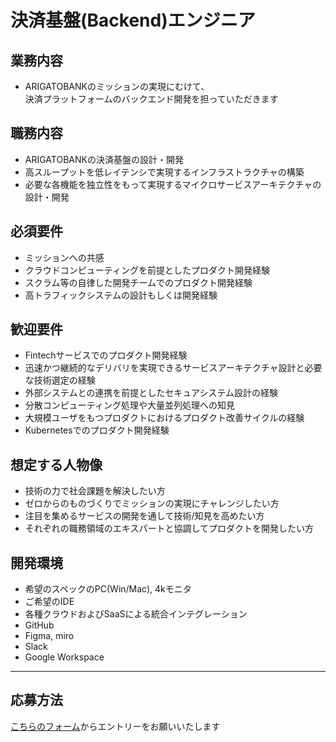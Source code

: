 # 決済基盤(Backend)エンジニア

## 業務内容
* ARIGATOBANKのミッションの実現にむけて、  
決済プラットフォームのバックエンド開発を担っていただきます

## 職務内容
* ARIGATOBANKの決済基盤の設計・開発
* 高スループットを低レイテンシで実現するインフラストラクチャの構築
* 必要な各機能を独立性をもって実現するマイクロサービスアーキテクチャの設計・開発

## 必須要件
* ミッションへの共感
* クラウドコンピューティングを前提としたプロダクト開発経験
* スクラム等の自律した開発チームでのプロダクト開発経験
* 高トラフィックシステムの設計もしくは開発経験

## 歓迎要件
* Fintechサービスでのプロダクト開発経験
* 迅速かつ継続的なデリバリを実現できるサービスアーキテクチャ設計と必要な技術選定の経験
* 外部システムとの連携を前提としたセキュアシステム設計の経験
* 分散コンピューティング処理や大量並列処理への知見
* 大規模ユーザをもつプロダクトにおけるプロダクト改善サイクルの経験
* Kubernetesでのプロダクト開発経験

## 想定する人物像
* 技術の力で社会課題を解決したい方
* ゼロからのものづくりでミッションの実現にチャレンジしたい方
* 注目を集めるサービスの開発を通して技術/知見を高めたい方
* それぞれの職務領域のエキスパートと協調してプロダクトを開発したい方

## 開発環境
* 希望のスペックのPC(Win/Mac), 4kモニタ
* ご希望のIDE
* 各種クラウドおよびSaaSによる統合インテグレーション
* GitHub
* Figma, miro
* Slack
* Google Workspace

---

## 応募方法
[こちらのフォーム](https://docs.google.com/forms/d/e/1FAIpQLSeXJAIsR_xrPZnGT6VW1wNNRThFlobedKCAiS22VupIZGm98w/viewform)からエントリーをお願いいたします

